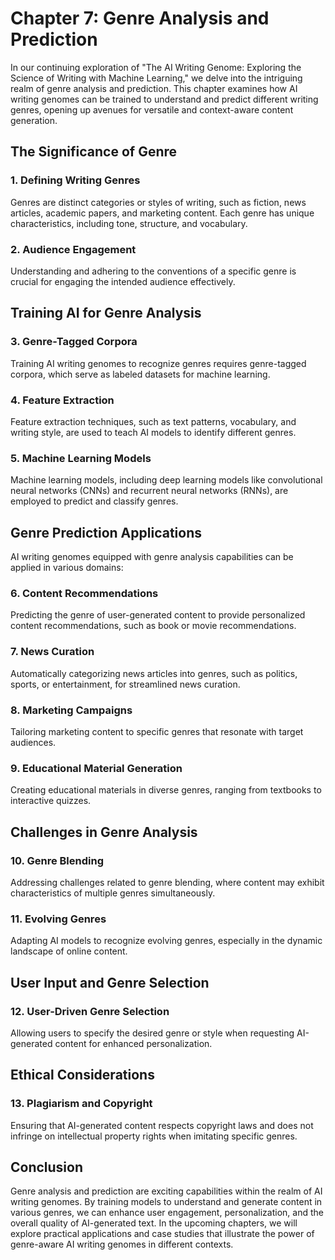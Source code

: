 Chapter 7: Genre Analysis and Prediction
========================================

In our continuing exploration of "The AI Writing Genome: Exploring the Science of Writing with Machine Learning," we delve into the intriguing realm of genre analysis and prediction. This chapter examines how AI writing genomes can be trained to understand and predict different writing genres, opening up avenues for versatile and context-aware content generation.

The Significance of Genre
-------------------------

### **1. Defining Writing Genres**

Genres are distinct categories or styles of writing, such as fiction, news articles, academic papers, and marketing content. Each genre has unique characteristics, including tone, structure, and vocabulary.

### **2. Audience Engagement**

Understanding and adhering to the conventions of a specific genre is crucial for engaging the intended audience effectively.

Training AI for Genre Analysis
------------------------------

### **3. Genre-Tagged Corpora**

Training AI writing genomes to recognize genres requires genre-tagged corpora, which serve as labeled datasets for machine learning.

### **4. Feature Extraction**

Feature extraction techniques, such as text patterns, vocabulary, and writing style, are used to teach AI models to identify different genres.

### **5. Machine Learning Models**

Machine learning models, including deep learning models like convolutional neural networks (CNNs) and recurrent neural networks (RNNs), are employed to predict and classify genres.

Genre Prediction Applications
-----------------------------

AI writing genomes equipped with genre analysis capabilities can be applied in various domains:

### **6. Content Recommendations**

Predicting the genre of user-generated content to provide personalized content recommendations, such as book or movie recommendations.

### **7. News Curation**

Automatically categorizing news articles into genres, such as politics, sports, or entertainment, for streamlined news curation.

### **8. Marketing Campaigns**

Tailoring marketing content to specific genres that resonate with target audiences.

### **9. Educational Material Generation**

Creating educational materials in diverse genres, ranging from textbooks to interactive quizzes.

Challenges in Genre Analysis
----------------------------

### **10. Genre Blending**

Addressing challenges related to genre blending, where content may exhibit characteristics of multiple genres simultaneously.

### **11. Evolving Genres**

Adapting AI models to recognize evolving genres, especially in the dynamic landscape of online content.

User Input and Genre Selection
------------------------------

### **12. User-Driven Genre Selection**

Allowing users to specify the desired genre or style when requesting AI-generated content for enhanced personalization.

Ethical Considerations
----------------------

### **13. Plagiarism and Copyright**

Ensuring that AI-generated content respects copyright laws and does not infringe on intellectual property rights when imitating specific genres.

Conclusion
----------

Genre analysis and prediction are exciting capabilities within the realm of AI writing genomes. By training models to understand and generate content in various genres, we can enhance user engagement, personalization, and the overall quality of AI-generated text. In the upcoming chapters, we will explore practical applications and case studies that illustrate the power of genre-aware AI writing genomes in different contexts.

